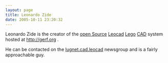 ```yaml
---
layout: page
title: Leonardo Zide
date: 2005-10-11 23:20:32
---
```

Leonardo Zide is the creator of the [open Source](/wiki/open_source.html "Products and packages which are generally free.") [Leocad](/wiki/leocad.html "The Open Source Lego CAD System") [Lego](/wiki/lego.html "The best known construction toy") [CAD](/wiki/cad.html "Computer Aided Design") system hosted at <http://gerf.org> .

He can be contacted on the [lugnet.cad.leocad](http://lugnet.com/cad/leocad) newsgroup and is a fairly approachable guy.
